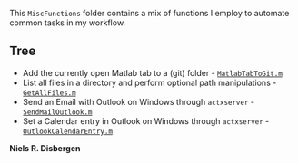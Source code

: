 This ```MiscFunctions``` folder contains a mix of functions I employ to automate common tasks in my workflow.

## Tree ##
- Add the currently open Matlab tab to a (git) folder - [```MatlabTabToGit.m```](/MiscFunctions/MatlabTabToGit.m)
- List all files in a directory and perform optional path manipulations - [```GetAllFiles.m```](/MiscFunctions/GetAllFiles.m)
- Send an Email with Outlook on Windows through ```actxserver```  - [```SendMailOutlook.m```](/MiscFunctions/SendMailOutlook.m)
- Set a Calendar entry in Outlook on Windows through ```actxserver```  - [```OutlookCalendarEntry.m```](/MiscFunctions/OutlookCalendarEntry.m)

**Niels R. Disbergen**
